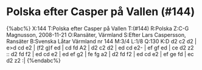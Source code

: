 # Polska efter Casper på Vallen (#144)

{%abc%}
X:144
T:Polska efter Casper på Vallen
T:(#144)
R:Polska
Z:C-G Magnusson, 2008-11-21
O:Ransäter, Värmland
S:Efter Lars Caspersson, Ransäter
B:Svenska Låtar Värmland nr 144
M:3/4
L:1/8
Q:130
K:D
d2 c2 d2 | e>d cd e2 | (f2 g)f ed | cd fd A2 | d2 c2 d2 | ed cd e2- |
ef gf ed | ce d2 z2 :: d2 fd f2 | ed cd e2 | ed ef g2 |
fe fg a2 | d2 fd f2 | ed cd e2 | ef ge fd | ec d2 z2 :|
{%endabc%}

